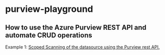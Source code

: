 # purview-playground

## How to use the Azure Purview REST API and automate CRUD operations

Example 1: [Scoped Scanning of the datasource using the Purview rest API.](https://github.com/Sam-Panda/purview-playground/blob/main/data_source_scanning/readme.md)